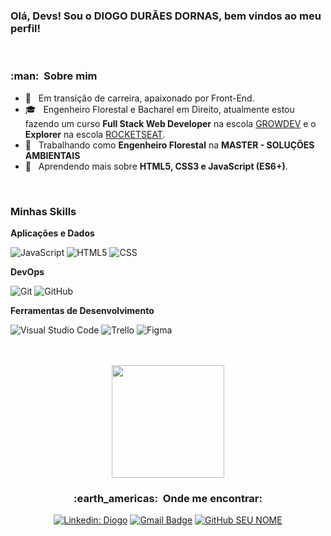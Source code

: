 ### Olá, Devs! Sou o DIOGO DURÃES DORNAS, bem vindos ao meu perfil!

<br/>

<h3> :man: &nbsp;Sobre mim </h3>

- 🤔 &nbsp; Em transição de carreira, apaixonado por Front-End.
- 🎓 &nbsp; Engenheiro Florestal e Bacharel em Direito, atualmente estou fazendo um curso **Full Stack Web Developer** na escola <a                            href="https://www.growdev.com.br/">GROWDEV</a> e o **Explorer** na escola <a href="https://www.rocketseat.com.br/">ROCKETSEAT</a>.
- 💼 &nbsp; Trabalhando como **Engenheiro Florestal** na **MASTER - SOLUÇÕES AMBIENTAIS**
- 🌱 &nbsp; Aprendendo mais sobre **HTML5, CSS3 e JavaScript (ES6+)**.

<br/>

<h3> Minhas Skills </h3>

**Aplicações e Dados**

  ![JavaScript](https://img.shields.io/badge/-JavaScript-333333?style=flat&logo=javascript)
  ![HTML5](https://img.shields.io/badge/-HTML5-333333?style=flat&logo=HTML5)
  ![CSS](https://img.shields.io/badge/-CSS-333333?style=flat&logo=CSS3&logoColor=1572B6)
  

**DevOps**

  ![Git](https://img.shields.io/badge/-Git-333333?style=flat&logo=git)
  ![GitHub](https://img.shields.io/badge/-GitHub-333333?style=flat&logo=github)

**Ferramentas de Desenvolvimento**

  ![Visual Studio Code](https://img.shields.io/badge/-Visual%20Studio%20Code-333333?style=flat&logo=visual-studio-code&logoColor=007ACC)
  ![Trello](https://img.shields.io/badge/-Trello-333333?style=flat&logo=trello&logoColor=007ACC)
  ![Figma](https://img.shields.io/badge/-Figma-333333?style=flat&logo=figma&logoColor=007ACC)
  
<br/>
<br/>

<div align="center">
    <a href="https://github.com/diogodornas">
  <img height="180em" src="https://github-readme-stats.vercel.app/api?username=diogodornas&theme=dracula&show_icons=true" />
  </a> 
                         

<br/>

<h3> :earth_americas: &nbsp;Onde me encontrar: </h3> 

[![Linkedin: Diogo](https://img.shields.io/badge/-DiogoDurãesDornas-blue?style=flat-square&logo=Linkedin&logoColor=white&link=https://www.linkedin.com/in/diogo-dur%C3%A3es-dornas-24b7b26b/)](https://www.linkedin.com/in/diogo-dur%C3%A3es-dornas-24b7b26b/)
[![Gmail Badge](https://img.shields.io/badge/-diogoduraes.ef@hotmail.com-006bed?style=flat-square&logo=Gmail&logoColor=white&link=mailto:diogoduraes.ef@hotmail.com)](mailto:diogoduraes.ef@hotmail.com)
[![GitHub SEU NOME]( https://img.shields.io/github/followers/VanessaSwerts?label=diogodornas&style=social)](https://github.com/diogodornas)
</div>


